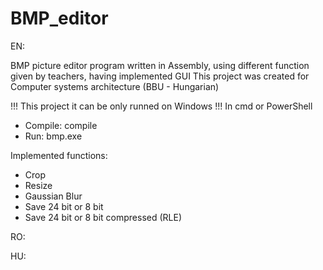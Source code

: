 # BMP_editor

EN:

BMP picture editor program written in Assembly, using different function given by teachers, having implemented GUI
This project was created for Computer systems architecture (BBU - Hungarian)

!!! This project it can be only runned on Windows !!!
In cmd or PowerShell
- Compile: compile 
- Run: bmp.exe <bmp file path>

Implemented functions:
- Crop
- Resize
- Gaussian Blur
- Save 24 bit or 8 bit
- Save 24 bit or 8 bit compressed (RLE)


RO:

HU:
